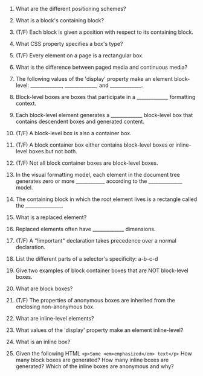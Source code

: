 1. What are the different positioning schemes?

2. What is a block's containing block?

3. (T/F) Each block is given a position with respect to its containing block.

4. What CSS property specifies a box's type?

5. (T/F) Every element on a page is a rectangular box.

6. What is the difference between paged media and continuous media?

7. The following values of the 'display' property make an element block-level:
   _____________, _____________, and _____________.

8. Block-level boxes are boxes that participate in a _____________ formatting context.

9. Each block-level element generates a _____________ block-level box that contains
   descendent boxes and generated content.

10. (T/F) A block-level box is also a container box.

11. (T/F) A block container box either contains block-level boxes or inline-level boxes but not both.

12. (T/F) Not all block container boxes are block-level boxes.

13. In the visual formatting model, each element in the document tree generates zero or more ____________ according to the         ______________ model.

14. The containing block in which the root element lives is a rectangle called the _______________.

15. What is a replaced element?

16. Replaced elements often have _____________ dimensions.

17. (T/F) A "!important" declaration takes precedence over a normal declaration.

18. List the different parts of a selector's specificity: a-b-c-d

19. Give two examples of block container boxes that are NOT block-level boxes.

20. What are block boxes?

21. (T/F) The properties of anonymous boxes are inherited from the enclosing non-anonymous box.

22. What are inline-level elements?

23. What values of the 'display' property make an element inline-level?

24. What is an inline box?

25. Given the following HTML ```<p>Some <em>emphasized</em> text</p>``` How many block boxes are generated? How many inline boxes are generated? Which of the inline boxes are anonymous and why?



